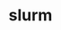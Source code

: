 ---
title: "slurm"
layout: cache
categories: [package, develop-2023-11-19]
meta: {"versions": ["23-02-4-1"], "compilers": ["gcc@=11.4.0", "gcc@=7.5.0", "gcc@=9.4.0", "oneapi@=2023.2.0"], "oss": ["ubuntu18.04", "ubuntu20.04", "ubuntu22.04"], "platforms": ["linux"], "targets": ["neoverse_v1", "ppc64le", "x86_64_v3"], "stacks": ["e4s", "e4s-neoverse_v1", "e4s-oneapi", "e4s-power", "radiuss", "root", "tutorial"], "num_specs": 6, "num_specs_by_stack": {"radiuss": 1, "root": 6, "e4s-neoverse_v1": 1, "e4s-power": 1, "e4s": 1, "e4s-oneapi": 1, "tutorial": 1}}
spec_details: [{"hash": "psbj5a6owcinr2lq24txtx6cj63hxexo", "compiler": "gcc@=7.5.0", "versions": ["23-02-4-1"], "os": "ubuntu18.04", "platform": "linux", "target": "x86_64_v3", "variants": ["build_system=autotools", "~cgroup", "~gtk", "~hdf5", "~hwloc", "~mariadb", "~nvml", "~pam", "~pmix", "+readline", "~restd", "~rsmi", "sysconfdir=PREFIX/etc"], "stacks": ["radiuss", "root"], "size": "-", "tarball": "https://binaries.spack.io/releases/develop-2023-11-19/build_cache/linux-ubuntu18.04-x86_64_v3/gcc-7.5.0/slurm-23-02-4-1/linux-ubuntu18.04-x86_64_v3-gcc-7.5.0-slurm-23-02-4-1-psbj5a6owcinr2lq24txtx6cj63hxexo.spack"}, {"hash": "nk2kbjnbnjxapgu3ra5q5mzdbjbzhp4r", "compiler": "gcc@=11.4.0", "versions": ["23-02-4-1"], "os": "ubuntu20.04", "platform": "linux", "target": "neoverse_v1", "variants": ["build_system=autotools", "~cgroup", "~gtk", "~hdf5", "~hwloc", "~mariadb", "~nvml", "~pam", "~pmix", "+readline", "~restd", "~rsmi", "sysconfdir=PREFIX/etc"], "stacks": ["root", "e4s-neoverse_v1"], "size": "-", "tarball": "https://binaries.spack.io/releases/develop-2023-11-19/build_cache/linux-ubuntu20.04-neoverse_v1/gcc-11.4.0/slurm-23-02-4-1/linux-ubuntu20.04-neoverse_v1-gcc-11.4.0-slurm-23-02-4-1-nk2kbjnbnjxapgu3ra5q5mzdbjbzhp4r.spack"}, {"hash": "uxixji5izicv5mu7aqsukcy7shvn2rg3", "compiler": "gcc@=9.4.0", "versions": ["23-02-4-1"], "os": "ubuntu20.04", "platform": "linux", "target": "ppc64le", "variants": ["build_system=autotools", "~cgroup", "~gtk", "~hdf5", "~hwloc", "~mariadb", "~nvml", "~pam", "~pmix", "+readline", "~restd", "~rsmi", "sysconfdir=PREFIX/etc"], "stacks": ["e4s-power", "root"], "size": "-", "tarball": "https://binaries.spack.io/releases/develop-2023-11-19/build_cache/linux-ubuntu20.04-ppc64le/gcc-9.4.0/slurm-23-02-4-1/linux-ubuntu20.04-ppc64le-gcc-9.4.0-slurm-23-02-4-1-uxixji5izicv5mu7aqsukcy7shvn2rg3.spack"}, {"hash": "sjwn6djitudf7r5rux5jcjqzrzfmz5u2", "compiler": "gcc@=11.4.0", "versions": ["23-02-4-1"], "os": "ubuntu20.04", "platform": "linux", "target": "x86_64_v3", "variants": ["build_system=autotools", "~cgroup", "~gtk", "~hdf5", "~hwloc", "~mariadb", "~nvml", "~pam", "~pmix", "+readline", "~restd", "~rsmi", "sysconfdir=PREFIX/etc"], "stacks": ["e4s", "root"], "size": "-", "tarball": "https://binaries.spack.io/releases/develop-2023-11-19/build_cache/linux-ubuntu20.04-x86_64_v3/gcc-11.4.0/slurm-23-02-4-1/linux-ubuntu20.04-x86_64_v3-gcc-11.4.0-slurm-23-02-4-1-sjwn6djitudf7r5rux5jcjqzrzfmz5u2.spack"}, {"hash": "oun5y3padxmhnf4mkepjkjitjztcngmn", "compiler": "oneapi@=2023.2.0", "versions": ["23-02-4-1"], "os": "ubuntu20.04", "platform": "linux", "target": "x86_64_v3", "variants": ["build_system=autotools", "~cgroup", "~gtk", "~hdf5", "~hwloc", "~mariadb", "~nvml", "~pam", "~pmix", "+readline", "~restd", "~rsmi", "sysconfdir=PREFIX/etc"], "stacks": ["e4s-oneapi", "root"], "size": "-", "tarball": "https://binaries.spack.io/releases/develop-2023-11-19/build_cache/linux-ubuntu20.04-x86_64_v3/oneapi-2023.2.0/slurm-23-02-4-1/linux-ubuntu20.04-x86_64_v3-oneapi-2023.2.0-slurm-23-02-4-1-oun5y3padxmhnf4mkepjkjitjztcngmn.spack"}, {"hash": "lqmxbcshf4pptupbz3yfc2sbfjb74vma", "compiler": "gcc@=11.4.0", "versions": ["23-02-4-1"], "os": "ubuntu22.04", "platform": "linux", "target": "x86_64_v3", "variants": ["build_system=autotools", "~cgroup", "~gtk", "~hdf5", "~hwloc", "~mariadb", "~nvml", "~pam", "~pmix", "+readline", "~restd", "~rsmi", "sysconfdir=PREFIX/etc"], "stacks": ["tutorial", "root"], "size": "-", "tarball": "https://binaries.spack.io/releases/develop-2023-11-19/build_cache/linux-ubuntu22.04-x86_64_v3/gcc-11.4.0/slurm-23-02-4-1/linux-ubuntu22.04-x86_64_v3-gcc-11.4.0-slurm-23-02-4-1-lqmxbcshf4pptupbz3yfc2sbfjb74vma.spack"}]
---